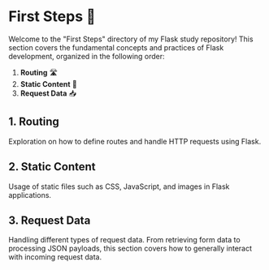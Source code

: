 # First Steps 🚀

Welcome to the "First Steps" directory of my Flask study repository! This section covers the fundamental concepts and practices of Flask development, organized in the following order:

1. **Routing** 🛣️
2. **Static Content** 📝
3. **Request Data** 📥

## 1. Routing

Exploration on how to define routes and handle HTTP requests using Flask.

## 2. Static Content

Usage of static files such as CSS, JavaScript, and images in Flask applications.

## 3. Request Data

Handling different types of request data. From retrieving form data to processing JSON payloads, this section covers how to generally interact with incoming request data.
